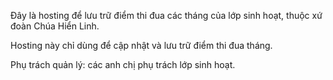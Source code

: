Đây là hosting để lưu trữ điểm thi đua các tháng của lớp sinh hoạt, thuộc xứ đoàn Chúa Hiển Linh.

Hosting này chỉ dùng để cập nhật và lưu trữ điểm thi đua tháng.

Phụ trách quản lý: các anh chị phụ trách lớp sinh hoạt.